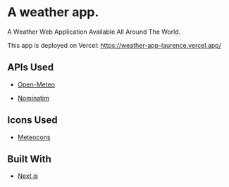 # A weather app.

A Weather Web Application Available All Around The World.

This app is deployed on Vercel: https://weather-app-laurence.vercel.app/

## APIs Used

- [Open-Meteo](https://open-meteo.com/)

- [Nominatim](https://nominatim.org/)

## Icons Used

- [Meteocons](https://github.com/basmilius/weather-icons)

## Built With

- [Next.js](https://nextjs.org/)
